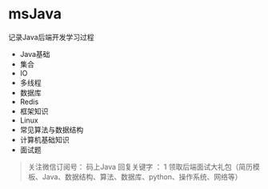 # msJava 
记录Java后端开发学习过程
+ Java基础
+ 集合
+ IO
+ 多线程
+ 数据库
+ Redis
+ 框架知识
+ Linux
+ 常见算法与数据结构
+ 计算机基础知识
+ 面试题
 > 关注微信订阅号： 码上Java 回复关键字 ： 1 领取后端面试大礼包（简历模板、Java、数据结构、算法、数据库、python、操作系统、网络等）
